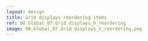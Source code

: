 ```yaml
---
layout: design
title: Grid displays reordering items
ref: 00.Global_07.Grid displays_h_reordering
image: 00.Global_07.Grid displays_h_reordering.png
---
```

